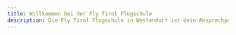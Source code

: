 ```yaml
---
title: Willkommen bei der Fly Tirol Flugschule
description: Die Fly Tirol Flugschule in Westendorf ist dein Ansprechpartner rund um das Thema “Paragleiten” in den Kitzbüheler Alpen und darüber hinaus!
---
```

